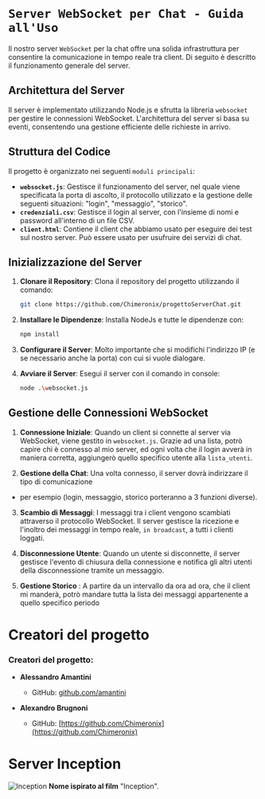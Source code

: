 #  `Server WebSocket per Chat - Guida all'Uso` 


Il nostro server `WebSocket` per la chat offre una solida infrastruttura per consentire la comunicazione in tempo reale tra client. Di seguito è descritto il funzionamento generale del server.

## Architettura del Server

Il server è implementato utilizzando Node.js e sfrutta la libreria `websocket` per gestire le connessioni WebSocket. L'architettura del server si basa su eventi, consentendo una gestione efficiente delle richieste in arrivo.

## Struttura del Codice

Il progetto è organizzato nei seguenti `moduli principali`:

- **`websocket.js`**: Gestisce il funzionamento del server, nel quale viene specificata la porta di ascolto, il protocollo utilizzato e la gestione delle seguenti situazioni:  "login", "messaggio", "storico".
- **`credenziali.csv`**: Gestisce il login al server, con l'insieme di nomi e password all'interno di un file CSV.
- **`client.html`**: Contiene il client che abbiamo usato per eseguire dei test sul nostro server. Può essere usato per usufruire dei servizi di chat.

## Inizializzazione del Server

1. **Clonare il Repository**: Clona il repository del progetto utilizzando il comando:
    ```bash
    git clone https://github.com/Chimeronix/progettoServerChat.git
    ```

2. **Installare le Dipendenze**: Installa NodeJs e tutte le dipendenze con:
    ```bash
    npm install
    ```

3. **Configurare il Server**: Molto importante che si modifichi l'indirizzo IP (e se necessario anche la porta) con cui si vuole dialogare.

4. **Avviare il Server**: Esegui il server con il comando in console:
    ```bash
    node .\websocket.js
    ```

## Gestione delle Connessioni WebSocket

1. **Connessione Iniziale**: Quando un client si connette al server via WebSocket, viene gestito in `websocket.js`. Grazie ad una lista, potrò capire chi è connesso al mio server, ed ogni volta che il login avverà in maniera corretta, aggiungerò quello specifico utente alla `lista_utenti`.

2. **Gestione della Chat**: Una volta connesso, il server dovrà indirizzare il tipo di comunicazione
* per esempio (login, messaggio, storico porteranno a 3 funzioni diverse).

3. **Scambio di Messaggi**: I messaggi tra i client vengono scambiati attraverso il protocollo WebSocket. Il server gestisce la ricezione e l'inoltro dei messaggi in tempo reale, `in broadcast`, a tutti i clienti loggati.

4. **Disconnessione Utente**: Quando un utente si disconnette, il server gestisce l'evento di chiusura della connessione e notifica gli altri utenti della disconnessione tramite un messaggio.

5. **Gestione Storico** : A partire da un intervallo da ora ad ora, che il client mi manderà, potrò mandare tutta la lista dei messaggi appartenente a quello specifico periodo


# Creatori del progetto

### Creatori del progetto:

- **Alessandro Amantini**
  - GitHub: [github.com/amantini](https://github.com/amantini)

- **Alexandro Brugnoni**
  - GitHub: [https://github.com/Chimeronix](https://github.com/Chimeronix)


 # Server Inception
![Inception](https://www.sorrisi.com/wp-content/uploads/2017/11/inception.jpg)
**Nome ispirato al film** "Inception".